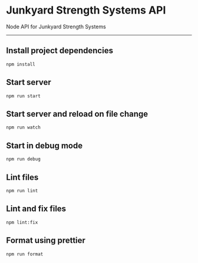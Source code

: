 # Junkyard Strength Systems API

Node API for Junkyard Strength Systems

---

## Install project dependencies
```
npm install
```

## Start server
```
npm run start
```

## Start server and reload on file change
```
npm run watch
```

## Start in debug mode
```
npm run debug
```

## Lint files
```
npm run lint
```

## Lint and fix files
```
npm lint:fix
```

## Format using prettier
```
npm run format
```

